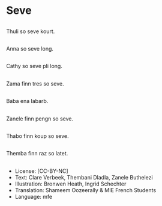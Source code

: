 # Seve

##
Thuli so seve kourt.

##
Anna so seve long.

##
Cathy so seve pli long.

##
Zama finn tres so seve.

##
Baba ena labarb.

##
Zanele finn pengn so seve.

##
Thabo finn koup so seve.

##
Themba finn raz so latet.

##
* License: [CC-BY-NC]
* Text: Clare Verbeek, Thembani Dladla, Zanele Buthelezi
* Illustration: Bronwen Heath, Ingrid Schechter
* Translation: Shameem Oozeerally & MIE French Students
* Language: mfe
